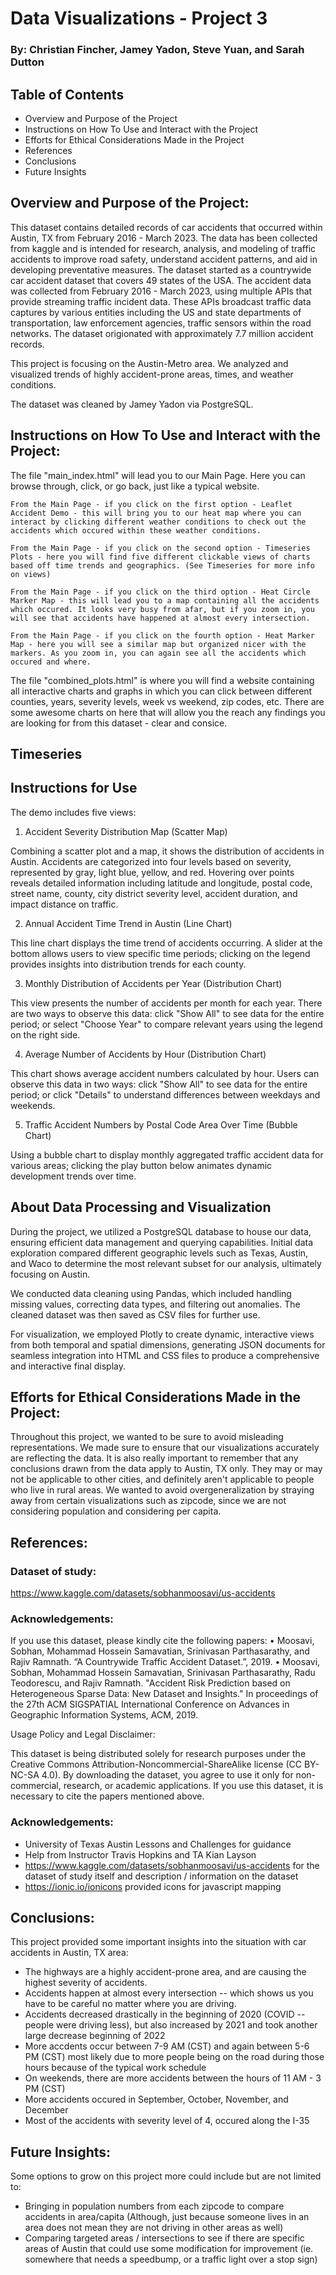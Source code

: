 # Data Visualizations - Project 3

### By: Christian Fincher, Jamey Yadon, Steve Yuan, and Sarah Dutton

## Table of Contents

- Overview and Purpose of the Project
- Instructions on How To Use and Interact with the Project
- Efforts for Ethical Considerations Made in the Project
- References
- Conclusions
- Future Insights

## Overview and Purpose of the Project:

This dataset contains detailed records of car accidents that occurred within Austin, TX from February 2016 - March 2023. The data has been collected from kaggle and is intended for research, analysis, and modeling of traffic accidents to improve road safety, understand accident patterns, and aid in developing preventative measures. The dataset started as a countrywide car accident dataset that covers 49 states of the USA. The accident data was collected from February 2016 - March 2023, using multiple APIs that provide streaming traffic incident data. These APIs broadcast traffic data captures by various entities including the US and state departments of transportation, law enforcement agencies, traffic sensors within the road networks. The dataset origionated with approximately 7.7 million accident records.

This project is focusing on the Austin-Metro area. We analyzed and visualized trends of highly accident-prone areas, times, and weather conditions.

The dataset was cleaned by Jamey Yadon via PostgreSQL.

## Instructions on How To Use and Interact with the Project:

The file "main_index.html" will lead you to our Main Page. Here you can browse through, click, or go back, just like a typical website.

    From the Main Page - if you click on the first option - Leaflet Accident Demo - this will bring you to our heat map where you can interact by clicking different weather conditions to check out the accidents which occured within these weather conditions.

    From the Main Page - if you click on the second option - Timeseries Plots - here you will find five different clickable views of charts based off time trends and geographics. (See Timeseries for more info on views)

    From the Main Page - if you click on the third option - Heat Circle Marker Map - this will lead you to a map containing all the accidents which occured. It looks very busy from afar, but if you zoom in, you will see that accidents have happened at almost every intersection.

    From the Main Page - if you click on the fourth option - Heat Marker Map - here you will see a similar map but organized nicer with the markers. As you zoom in, you can again see all the accidents which occured and where.

The file "combined_plots.html" is where you will find a website containing all interactive charts and graphs in which you can click between different counties, years, severity levels, week vs weekend, zip codes, etc. There are some awesome charts on here that will allow you the reach any findings you are looking for from this dataset - clear and consice.

## Timeseries

## Instructions for Use

The demo includes five views:

1. Accident Severity Distribution Map (Scatter Map)

Combining a scatter plot and a map, it shows the distribution of accidents in Austin. Accidents are categorized into four levels based on severity, represented by gray, light blue, yellow, and red. Hovering over points reveals detailed information including latitude and longitude, postal code, street name, county, city district severity level, accident duration, and impact distance on traffic.

2. Annual Accident Time Trend in Austin (Line Chart)

This line chart displays the time trend of accidents occurring. A slider at the bottom allows users to view specific time periods; clicking on the legend provides insights into distribution trends for each county.

3. Monthly Distribution of Accidents per Year (Distribution Chart)

This view presents the number of accidents per month for each year. There are two ways to observe this data: click "Show All" to see data for the entire period; or select "Choose Year" to compare relevant years using the legend on the right side.

4. Average Number of Accidents by Hour (Distribution Chart)

This chart shows average accident numbers calculated by hour. Users can observe this data in two ways: click "Show All" to see data for the entire period; or click "Details" to understand differences between weekdays and weekends.

5. Traffic Accident Numbers by Postal Code Area Over Time (Bubble Chart)

Using a bubble chart to display monthly aggregated traffic accident data for various areas; clicking the play button below animates dynamic development trends over time.

## About Data Processing and Visualization

During the project, we utilized a PostgreSQL database to house our data, ensuring efficient data management and querying capabilities. Initial data exploration compared different geographic levels such as Texas, Austin, and Waco to determine the most relevant subset for our analysis, ultimately focusing on Austin.

We conducted data cleaning using Pandas, which included handling missing values, correcting data types, and filtering out anomalies. The cleaned dataset was then saved as CSV files for further use.

For visualization, we employed Plotly to create dynamic, interactive views from both temporal and spatial dimensions, generating JSON documents for seamless integration into HTML and CSS files to produce a comprehensive and interactive final display.

## Efforts for Ethical Considerations Made in the Project:

Throughout this project, we wanted to be sure to avoid misleading representations. We made sure to ensure that our visualizations accurately are reflecting the data. It is also really important to remember that any conclusions drawn from the data apply to Austin, TX only. They may or may not be applicable to other cities, and definitely aren't applicable to people who live in rural areas. We wanted to avoid overgeneralization by straying away from certain visualizations such as zipcode, since we are not considering population and considering per capita.

## References:

### Dataset of study:

https://www.kaggle.com/datasets/sobhanmoosavi/us-accidents

### Acknowledgements:

If you use this dataset, please kindly cite the following papers:
• Moosavi, Sobhan, Mohammad Hossein Samavatian, Srinivasan Parthasarathy, and Rajiv Ramnath. “A Countrywide Traffic Accident Dataset.”, 2019.
• Moosavi, Sobhan, Mohammad Hossein Samavatian, Srinivasan Parthasarathy, Radu Teodorescu, and Rajiv Ramnath. "Accident Risk Prediction based on Heterogeneous Sparse Data: New Dataset and Insights." In proceedings of the 27th ACM SIGSPATIAL International Conference on Advances in Geographic Information Systems, ACM, 2019.

Usage Policy and Legal Disclaimer:

This dataset is being distributed solely for research purposes under the Creative Commons Attribution-Noncommercial-ShareAlike license (CC BY-NC-SA 4.0). By downloading the dataset, you agree to use it only for non-commercial, research, or academic applications. If you use this dataset, it is necessary to cite the papers mentioned above.

### Acknowledgements:

- University of Texas Austin Lessons and Challenges for guidance
- Help from Instructor Travis Hopkins and TA Kian Layson
- https://www.kaggle.com/datasets/sobhanmoosavi/us-accidents for the dataset of study itself and description / information on the dataset
- https://ionic.io/ionicons provided icons for javascript mapping

## Conclusions:

This project provided some important insights into the situation with car accidents in Austin, TX area:

- The highways are a highly accident-prone area, and are causing the highest severity of accidents.
- Accidents happen at almost every intersection -- which shows us you have to be careful no matter where you are driving.
- Accidents decreased drastically in the beginning of 2020 (COVID -- people were driving less), but also increased by 2021 and took another large decrease beginning of 2022
- More accdents occur between 7-9 AM (CST) and again between 5-6 PM (CST) most likely due to more people being on the road during those hours because of the typical work schedule
- On weekends, there are more accidents between the hours of 11 AM - 3 PM (CST)
- More accidents occured in September, October, November, and December
- Most of the accidents with severity level of 4, occured along the I-35

## Future Insights:

Some options to grow on this project more could include but are not limited to:

- Bringing in population numbers from each zipcode to compare accidents in area/capita
  (Although, just because someone lives in an area does not mean they are not driving in other areas as well)
- Comparing targeted areas / intersections to see if there are specific areas of Austin that could use some modification for improvement
  (ie. somewhere that needs a speedbump, or a traffic light over a stop sign)
